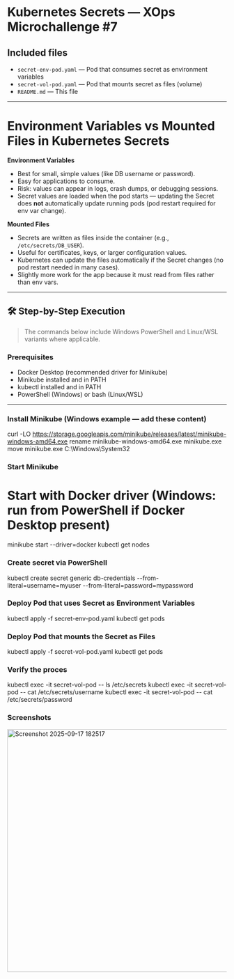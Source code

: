 # Kubernetes Secrets — XOps Microchallenge #7

## Included files
- `secret-env-pod.yaml` — Pod that consumes secret as environment variables
- `secret-vol-pod.yaml` — Pod that mounts secret as files (volume)
- `README.md` — This file

---

# Environment Variables vs Mounted Files in Kubernetes Secrets

**Environment Variables**
- Best for small, simple values (like DB username or password).
- Easy for applications to consume.
- Risk: values can appear in logs, crash dumps, or debugging sessions.
- Secret values are loaded when the pod starts — updating the Secret does **not** automatically update running pods (pod restart required for env var change).

**Mounted Files**
- Secrets are written as files inside the container (e.g., `/etc/secrets/DB_USER`).
- Useful for certificates, keys, or larger configuration values.
- Kubernetes can update the files automatically if the Secret changes (no pod restart needed in many cases).
- Slightly more work for the app because it must read from files rather than env vars.

---

## 🛠️ Step-by-Step Execution

> The commands below include Windows PowerShell and Linux/WSL variants where applicable.

### Prerequisites
- Docker Desktop (recommended driver for Minikube)
- Minikube installed and in PATH
- kubectl installed and in PATH
- PowerShell (Windows) or bash (Linux/WSL)

---

### Install Minikube (Windows example — add these content)
curl -LO https://storage.googleapis.com/minikube/releases/latest/minikube-windows-amd64.exe
rename minikube-windows-amd64.exe minikube.exe
move minikube.exe C:\Windows\System32

### Start Minikube
# Start with Docker driver (Windows: run from PowerShell if Docker Desktop present)
minikube start --driver=docker
kubectl get nodes

### Create secret via PowerShell 
kubectl create secret generic db-credentials --from-literal=username=myuser --from-literal=password=mypassword

### Deploy Pod that uses Secret as Environment Variables
kubectl apply -f secret-env-pod.yaml
kubectl get pods

### Deploy Pod that mounts the Secret as Files
kubectl apply -f secret-vol-pod.yaml
kubectl get pods

### Verify the proces
kubectl exec -it secret-vol-pod -- ls /etc/secrets
kubectl exec -it secret-vol-pod -- cat /etc/secrets/username
kubectl exec -it secret-vol-pod -- cat /etc/secrets/password

### Screenshots
 <img width="1408" height="558" alt="Screenshot 2025-09-17 182517" src="https://github.com/user-attachments/assets/4d30279e-6134-4939-80e4-256f1fcc745a" />
